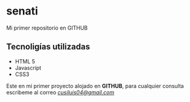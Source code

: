 # senati
Mi primer repositorio en GITHUB

## Tecnoligías utilizadas 
- HTML 5
- Javascript
- CSS3

Este en mi primer proyecto alojado en **GITHUB**, para cualquier consulta 
escribeme al correo *cusiluis04@gmail.com*
